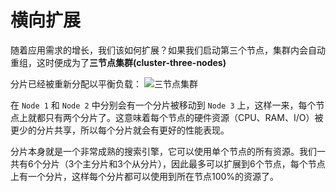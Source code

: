 # 横向扩展

随着应用需求的增长，我们该如何扩展？如果我们启动第三个节点，集群内会自动重组，这时便成为了**三节点集群(cluster-three-nodes)**

分片已经被重新分配以平衡负载：
![三节点集群](../images/02-04_three_nodes.png)

在 `Node 1` 和 `Node 2` 中分别会有一个分片被移动到 `Node 3` 上，这样一来，每个节点上就都只有两个分片了。这意味着每个节点的硬件资源（CPU、RAM、I/O）被更少的分片共享，所以每个分片就会有更好的性能表现。

分片本身就是一个非常成熟的搜索引擎，它可以使用单个节点的所有资源。我们一共有6个分片（3个主分片和3个从分片），因此最多可以扩展到6个节点，每个节点上有一个分片，这样每个分片都可以使用到所在节点100%的资源了。

